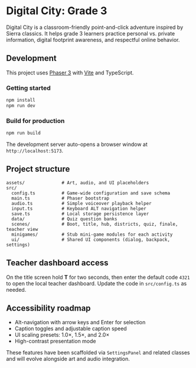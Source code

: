 # Digital City: Grade 3

Digital City is a classroom-friendly point-and-click adventure inspired by Sierra classics. It helps grade 3 learners practice personal vs. private information, digital footprint awareness, and respectful online behavior.

## Development

This project uses [Phaser 3](https://phaser.io/) with [Vite](https://vitejs.dev/) and TypeScript.

### Getting started

```bash
npm install
npm run dev
```

### Build for production

```bash
npm run build
```

The development server auto-opens a browser window at `http://localhost:5173`.

## Project structure

```
assets/              # Art, audio, and UI placeholders
src/
  config.ts          # Game-wide configuration and save schema
  main.ts            # Phaser bootstrap
  audio.ts           # Simple voiceover playback helper
  input.ts           # Keyboard ALT navigation helper
  save.ts            # Local storage persistence layer
  data/              # Quiz question banks
  scenes/            # Boot, title, hub, districts, quiz, finale, teacher view
  minigames/         # Stub mini-game modules for each activity
  ui/                # Shared UI components (dialog, backpack, settings)
```

## Teacher dashboard access

On the title screen hold **T** for two seconds, then enter the default code `4321` to open the local teacher dashboard. Update the code in `src/config.ts` as needed.

## Accessibility roadmap

* Alt-navigation with arrow keys and Enter for selection
* Caption toggles and adjustable caption speed
* UI scaling presets: 1.0×, 1.5×, and 2.0×
* High-contrast presentation mode

These features have been scaffolded via `SettingsPanel` and related classes and will evolve alongside art and audio integration.
